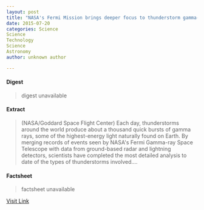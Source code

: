 ```yaml
---
layout: post
title: "NASA's Fermi Mission brings deeper focus to thunderstorm gamma-rays"
date: 2015-07-20
categories: Science
Science
Technology
Science
Astronomy
author: unknown author

---
```



#### Digest
>digest unavailable

#### Extract
>(NASA/Goddard Space Flight Center) Each day, thunderstorms around the world produce about a thousand quick bursts of gamma rays, some of the highest-energy light naturally found on Earth. By merging records of events seen by NASA's Fermi Gamma-ray Space Telescope with data from ground-based radar and lightning detectors, scientists have completed the most detailed analysis to date of the types of thunderstorms involved....

#### Factsheet
>factsheet unavailable

[Visit Link](http://www.eurekalert.org/pub_releases/2014-12/nsfc-nfm121514.php)


